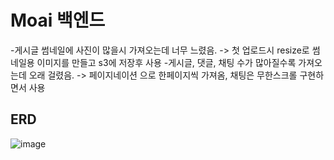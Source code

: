 # Moai 백엔드


-게시글 썸네일에 사진이 많을시 가져오는데 너무 느렸음. -> 첫 업로드시 resize로 썸네일용 이미지를 만들고 s3에 저장후 사용
-게시글, 댓글, 채팅 수가 많아질수록 가져오는데 오래 걸렸음. -> 페이지네이션 으로 한페이지씩 가져옴, 채팅은 무한스크롤 구현하면서 사용


## ERD
![image](https://github.com/user-attachments/assets/2cf550e4-df68-45cc-b5cd-0f7d88839ed4)



